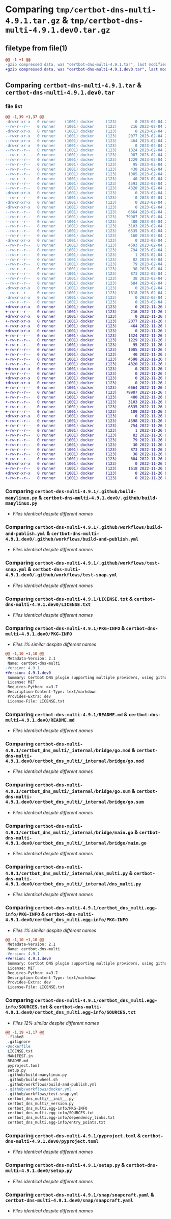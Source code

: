 # Comparing `tmp/certbot-dns-multi-4.9.1.tar.gz` & `tmp/certbot-dns-multi-4.9.1.dev0.tar.gz`

## filetype from file(1)

```diff
@@ -1 +1 @@
-gzip compressed data, was "certbot-dns-multi-4.9.1.tar", last modified: Sat Feb  4 23:13:48 2023, max compression
+gzip compressed data, was "certbot-dns-multi-4.9.1.dev0.tar", last modified: Sat Nov 26 07:12:15 2022, max compression
```

## Comparing `certbot-dns-multi-4.9.1.tar` & `certbot-dns-multi-4.9.1.dev0.tar`

### file list

```diff
@@ -1,39 +1,37 @@
-drwxr-xr-x   0 runner    (1001) docker     (123)        0 2023-02-04 23:13:48.144125 certbot-dns-multi-4.9.1/
--rw-r--r--   0 runner    (1001) docker     (123)      216 2023-02-04 23:13:12.000000 certbot-dns-multi-4.9.1/.flake8
-drwxr-xr-x   0 runner    (1001) docker     (123)        0 2023-02-04 23:13:48.140125 certbot-dns-multi-4.9.1/.github/
--rwxr-xr-x   0 runner    (1001) docker     (123)     2077 2023-02-04 23:13:12.000000 certbot-dns-multi-4.9.1/.github/build-manylinux.py
--rwxr-xr-x   0 runner    (1001) docker     (123)      464 2023-02-04 23:13:12.000000 certbot-dns-multi-4.9.1/.github/build-wheel.sh
-drwxr-xr-x   0 runner    (1001) docker     (123)        0 2023-02-04 23:13:48.140125 certbot-dns-multi-4.9.1/.github/workflows/
--rw-r--r--   0 runner    (1001) docker     (123)     1324 2023-02-04 23:13:12.000000 certbot-dns-multi-4.9.1/.github/workflows/build-and-publish.yml
--rw-r--r--   0 runner    (1001) docker     (123)      987 2023-02-04 23:13:12.000000 certbot-dns-multi-4.9.1/.github/workflows/docker.yml
--rw-r--r--   0 runner    (1001) docker     (123)     1229 2023-02-04 23:13:12.000000 certbot-dns-multi-4.9.1/.github/workflows/test-snap.yml
--rw-r--r--   0 runner    (1001) docker     (123)       95 2023-02-04 23:13:12.000000 certbot-dns-multi-4.9.1/.gitignore
--rw-r--r--   0 runner    (1001) docker     (123)      430 2023-02-04 23:13:12.000000 certbot-dns-multi-4.9.1/Dockerfile
--rw-r--r--   0 runner    (1001) docker     (123)     1085 2023-02-04 23:13:12.000000 certbot-dns-multi-4.9.1/LICENSE.txt
--rw-r--r--   0 runner    (1001) docker     (123)       40 2023-02-04 23:13:12.000000 certbot-dns-multi-4.9.1/MANIFEST.in
--rw-r--r--   0 runner    (1001) docker     (123)     4593 2023-02-04 23:13:48.144125 certbot-dns-multi-4.9.1/PKG-INFO
--rw-r--r--   0 runner    (1001) docker     (123)     4320 2023-02-04 23:13:12.000000 certbot-dns-multi-4.9.1/README.md
-drwxr-xr-x   0 runner    (1001) docker     (123)        0 2023-02-04 23:13:48.140125 certbot-dns-multi-4.9.1/certbot_dns_multi/
--rw-r--r--   0 runner    (1001) docker     (123)        0 2023-02-04 23:13:12.000000 certbot-dns-multi-4.9.1/certbot_dns_multi/__init__.py
-drwxr-xr-x   0 runner    (1001) docker     (123)        0 2023-02-04 23:13:48.144125 certbot-dns-multi-4.9.1/certbot_dns_multi/_internal/
-drwxr-xr-x   0 runner    (1001) docker     (123)        0 2023-02-04 23:13:48.144125 certbot-dns-multi-4.9.1/certbot_dns_multi/_internal/bridge/
--rw-r--r--   0 runner    (1001) docker     (123)     6664 2023-02-04 23:13:12.000000 certbot-dns-multi-4.9.1/certbot_dns_multi/_internal/bridge/go.mod
--rw-r--r--   0 runner    (1001) docker     (123)    79907 2023-02-04 23:13:12.000000 certbot-dns-multi-4.9.1/certbot_dns_multi/_internal/bridge/go.sum
--rw-r--r--   0 runner    (1001) docker     (123)      480 2023-02-04 23:13:12.000000 certbot-dns-multi-4.9.1/certbot_dns_multi/_internal/bridge/main.c
--rw-r--r--   0 runner    (1001) docker     (123)     3103 2023-02-04 23:13:12.000000 certbot-dns-multi-4.9.1/certbot_dns_multi/_internal/bridge/main.go
--rw-r--r--   0 runner    (1001) docker     (123)     6535 2023-02-04 23:13:12.000000 certbot-dns-multi-4.9.1/certbot_dns_multi/_internal/dns_multi.py
--rw-r--r--   0 runner    (1001) docker     (123)      160 2023-02-04 23:13:47.000000 certbot-dns-multi-4.9.1/certbot_dns_multi/_version.py
-drwxr-xr-x   0 runner    (1001) docker     (123)        0 2023-02-04 23:13:48.144125 certbot-dns-multi-4.9.1/certbot_dns_multi.egg-info/
--rw-r--r--   0 runner    (1001) docker     (123)     4593 2023-02-04 23:13:48.000000 certbot-dns-multi-4.9.1/certbot_dns_multi.egg-info/PKG-INFO
--rw-r--r--   0 runner    (1001) docker     (123)      794 2023-02-04 23:13:48.000000 certbot-dns-multi-4.9.1/certbot_dns_multi.egg-info/SOURCES.txt
--rw-r--r--   0 runner    (1001) docker     (123)        1 2023-02-04 23:13:48.000000 certbot-dns-multi-4.9.1/certbot_dns_multi.egg-info/dependency_links.txt
--rw-r--r--   0 runner    (1001) docker     (123)       82 2023-02-04 23:13:48.000000 certbot-dns-multi-4.9.1/certbot_dns_multi.egg-info/entry_points.txt
--rw-r--r--   0 runner    (1001) docker     (123)       79 2023-02-04 23:13:48.000000 certbot-dns-multi-4.9.1/certbot_dns_multi.egg-info/requires.txt
--rw-r--r--   0 runner    (1001) docker     (123)       30 2023-02-04 23:13:48.000000 certbot-dns-multi-4.9.1/certbot_dns_multi.egg-info/top_level.txt
--rw-r--r--   0 runner    (1001) docker     (123)      873 2023-02-04 23:13:12.000000 certbot-dns-multi-4.9.1/pyproject.toml
--rw-r--r--   0 runner    (1001) docker     (123)       38 2023-02-04 23:13:48.144125 certbot-dns-multi-4.9.1/setup.cfg
--rw-r--r--   0 runner    (1001) docker     (123)      684 2023-02-04 23:13:12.000000 certbot-dns-multi-4.9.1/setup.py
-drwxr-xr-x   0 runner    (1001) docker     (123)        0 2023-02-04 23:13:48.144125 certbot-dns-multi-4.9.1/snap/
--rw-r--r--   0 runner    (1001) docker     (123)     1618 2023-02-04 23:13:12.000000 certbot-dns-multi-4.9.1/snap/snapcraft.yaml
-drwxr-xr-x   0 runner    (1001) docker     (123)        0 2023-02-04 23:13:48.144125 certbot-dns-multi-4.9.1/tests/
--rw-r--r--   0 runner    (1001) docker     (123)        0 2023-02-04 23:13:12.000000 certbot-dns-multi-4.9.1/tests/__init__.py
+drwxr-xr-x   0 runner    (1001) docker     (123)        0 2022-11-26 07:12:15.040155 certbot-dns-multi-4.9.1.dev0/
+-rw-r--r--   0 runner    (1001) docker     (123)      216 2022-11-26 07:12:03.000000 certbot-dns-multi-4.9.1.dev0/.flake8
+drwxr-xr-x   0 runner    (1001) docker     (123)        0 2022-11-26 07:12:15.040155 certbot-dns-multi-4.9.1.dev0/.github/
+-rwxr-xr-x   0 runner    (1001) docker     (123)     2077 2022-11-26 07:12:03.000000 certbot-dns-multi-4.9.1.dev0/.github/build-manylinux.py
+-rwxr-xr-x   0 runner    (1001) docker     (123)      464 2022-11-26 07:12:03.000000 certbot-dns-multi-4.9.1.dev0/.github/build-wheel.sh
+drwxr-xr-x   0 runner    (1001) docker     (123)        0 2022-11-26 07:12:15.040155 certbot-dns-multi-4.9.1.dev0/.github/workflows/
+-rw-r--r--   0 runner    (1001) docker     (123)     1324 2022-11-26 07:12:03.000000 certbot-dns-multi-4.9.1.dev0/.github/workflows/build-and-publish.yml
+-rw-r--r--   0 runner    (1001) docker     (123)     1229 2022-11-26 07:12:03.000000 certbot-dns-multi-4.9.1.dev0/.github/workflows/test-snap.yml
+-rw-r--r--   0 runner    (1001) docker     (123)       95 2022-11-26 07:12:03.000000 certbot-dns-multi-4.9.1.dev0/.gitignore
+-rw-r--r--   0 runner    (1001) docker     (123)     1085 2022-11-26 07:12:03.000000 certbot-dns-multi-4.9.1.dev0/LICENSE.txt
+-rw-r--r--   0 runner    (1001) docker     (123)       40 2022-11-26 07:12:03.000000 certbot-dns-multi-4.9.1.dev0/MANIFEST.in
+-rw-r--r--   0 runner    (1001) docker     (123)     4598 2022-11-26 07:12:15.040155 certbot-dns-multi-4.9.1.dev0/PKG-INFO
+-rw-r--r--   0 runner    (1001) docker     (123)     4320 2022-11-26 07:12:03.000000 certbot-dns-multi-4.9.1.dev0/README.md
+drwxr-xr-x   0 runner    (1001) docker     (123)        0 2022-11-26 07:12:15.040155 certbot-dns-multi-4.9.1.dev0/certbot_dns_multi/
+-rw-r--r--   0 runner    (1001) docker     (123)        0 2022-11-26 07:12:03.000000 certbot-dns-multi-4.9.1.dev0/certbot_dns_multi/__init__.py
+drwxr-xr-x   0 runner    (1001) docker     (123)        0 2022-11-26 07:12:15.040155 certbot-dns-multi-4.9.1.dev0/certbot_dns_multi/_internal/
+drwxr-xr-x   0 runner    (1001) docker     (123)        0 2022-11-26 07:12:15.040155 certbot-dns-multi-4.9.1.dev0/certbot_dns_multi/_internal/bridge/
+-rw-r--r--   0 runner    (1001) docker     (123)     6664 2022-11-26 07:12:03.000000 certbot-dns-multi-4.9.1.dev0/certbot_dns_multi/_internal/bridge/go.mod
+-rw-r--r--   0 runner    (1001) docker     (123)    79907 2022-11-26 07:12:03.000000 certbot-dns-multi-4.9.1.dev0/certbot_dns_multi/_internal/bridge/go.sum
+-rw-r--r--   0 runner    (1001) docker     (123)      480 2022-11-26 07:12:03.000000 certbot-dns-multi-4.9.1.dev0/certbot_dns_multi/_internal/bridge/main.c
+-rw-r--r--   0 runner    (1001) docker     (123)     3103 2022-11-26 07:12:03.000000 certbot-dns-multi-4.9.1.dev0/certbot_dns_multi/_internal/bridge/main.go
+-rw-r--r--   0 runner    (1001) docker     (123)     6535 2022-11-26 07:12:03.000000 certbot-dns-multi-4.9.1.dev0/certbot_dns_multi/_internal/dns_multi.py
+-rw-r--r--   0 runner    (1001) docker     (123)      189 2022-11-26 07:12:14.000000 certbot-dns-multi-4.9.1.dev0/certbot_dns_multi/_version.py
+drwxr-xr-x   0 runner    (1001) docker     (123)        0 2022-11-26 07:12:15.040155 certbot-dns-multi-4.9.1.dev0/certbot_dns_multi.egg-info/
+-rw-r--r--   0 runner    (1001) docker     (123)     4598 2022-11-26 07:12:15.000000 certbot-dns-multi-4.9.1.dev0/certbot_dns_multi.egg-info/PKG-INFO
+-rw-r--r--   0 runner    (1001) docker     (123)      754 2022-11-26 07:12:15.000000 certbot-dns-multi-4.9.1.dev0/certbot_dns_multi.egg-info/SOURCES.txt
+-rw-r--r--   0 runner    (1001) docker     (123)        1 2022-11-26 07:12:15.000000 certbot-dns-multi-4.9.1.dev0/certbot_dns_multi.egg-info/dependency_links.txt
+-rw-r--r--   0 runner    (1001) docker     (123)       82 2022-11-26 07:12:15.000000 certbot-dns-multi-4.9.1.dev0/certbot_dns_multi.egg-info/entry_points.txt
+-rw-r--r--   0 runner    (1001) docker     (123)       79 2022-11-26 07:12:15.000000 certbot-dns-multi-4.9.1.dev0/certbot_dns_multi.egg-info/requires.txt
+-rw-r--r--   0 runner    (1001) docker     (123)       30 2022-11-26 07:12:15.000000 certbot-dns-multi-4.9.1.dev0/certbot_dns_multi.egg-info/top_level.txt
+-rw-r--r--   0 runner    (1001) docker     (123)      873 2022-11-26 07:12:03.000000 certbot-dns-multi-4.9.1.dev0/pyproject.toml
+-rw-r--r--   0 runner    (1001) docker     (123)       38 2022-11-26 07:12:15.040155 certbot-dns-multi-4.9.1.dev0/setup.cfg
+-rw-r--r--   0 runner    (1001) docker     (123)      684 2022-11-26 07:12:03.000000 certbot-dns-multi-4.9.1.dev0/setup.py
+drwxr-xr-x   0 runner    (1001) docker     (123)        0 2022-11-26 07:12:15.040155 certbot-dns-multi-4.9.1.dev0/snap/
+-rw-r--r--   0 runner    (1001) docker     (123)     1618 2022-11-26 07:12:03.000000 certbot-dns-multi-4.9.1.dev0/snap/snapcraft.yaml
+drwxr-xr-x   0 runner    (1001) docker     (123)        0 2022-11-26 07:12:15.040155 certbot-dns-multi-4.9.1.dev0/tests/
+-rw-r--r--   0 runner    (1001) docker     (123)        0 2022-11-26 07:12:03.000000 certbot-dns-multi-4.9.1.dev0/tests/__init__.py
```

### Comparing `certbot-dns-multi-4.9.1/.github/build-manylinux.py` & `certbot-dns-multi-4.9.1.dev0/.github/build-manylinux.py`

 * *Files identical despite different names*

### Comparing `certbot-dns-multi-4.9.1/.github/workflows/build-and-publish.yml` & `certbot-dns-multi-4.9.1.dev0/.github/workflows/build-and-publish.yml`

 * *Files identical despite different names*

### Comparing `certbot-dns-multi-4.9.1/.github/workflows/test-snap.yml` & `certbot-dns-multi-4.9.1.dev0/.github/workflows/test-snap.yml`

 * *Files identical despite different names*

### Comparing `certbot-dns-multi-4.9.1/LICENSE.txt` & `certbot-dns-multi-4.9.1.dev0/LICENSE.txt`

 * *Files identical despite different names*

### Comparing `certbot-dns-multi-4.9.1/PKG-INFO` & `certbot-dns-multi-4.9.1.dev0/PKG-INFO`

 * *Files 1% similar despite different names*

```diff
@@ -1,10 +1,10 @@
 Metadata-Version: 2.1
 Name: certbot-dns-multi
-Version: 4.9.1
+Version: 4.9.1.dev0
 Summary: Certbot DNS plugin supporting multiple providers, using github.com/go-acme/lego
 License: MIT
 Requires-Python: >=3.7
 Description-Content-Type: text/markdown
 Provides-Extra: dev
 License-File: LICENSE.txt
```

### Comparing `certbot-dns-multi-4.9.1/README.md` & `certbot-dns-multi-4.9.1.dev0/README.md`

 * *Files identical despite different names*

### Comparing `certbot-dns-multi-4.9.1/certbot_dns_multi/_internal/bridge/go.mod` & `certbot-dns-multi-4.9.1.dev0/certbot_dns_multi/_internal/bridge/go.mod`

 * *Files identical despite different names*

### Comparing `certbot-dns-multi-4.9.1/certbot_dns_multi/_internal/bridge/go.sum` & `certbot-dns-multi-4.9.1.dev0/certbot_dns_multi/_internal/bridge/go.sum`

 * *Files identical despite different names*

### Comparing `certbot-dns-multi-4.9.1/certbot_dns_multi/_internal/bridge/main.go` & `certbot-dns-multi-4.9.1.dev0/certbot_dns_multi/_internal/bridge/main.go`

 * *Files identical despite different names*

### Comparing `certbot-dns-multi-4.9.1/certbot_dns_multi/_internal/dns_multi.py` & `certbot-dns-multi-4.9.1.dev0/certbot_dns_multi/_internal/dns_multi.py`

 * *Files identical despite different names*

### Comparing `certbot-dns-multi-4.9.1/certbot_dns_multi.egg-info/PKG-INFO` & `certbot-dns-multi-4.9.1.dev0/certbot_dns_multi.egg-info/PKG-INFO`

 * *Files 1% similar despite different names*

```diff
@@ -1,10 +1,10 @@
 Metadata-Version: 2.1
 Name: certbot-dns-multi
-Version: 4.9.1
+Version: 4.9.1.dev0
 Summary: Certbot DNS plugin supporting multiple providers, using github.com/go-acme/lego
 License: MIT
 Requires-Python: >=3.7
 Description-Content-Type: text/markdown
 Provides-Extra: dev
 License-File: LICENSE.txt
```

### Comparing `certbot-dns-multi-4.9.1/certbot_dns_multi.egg-info/SOURCES.txt` & `certbot-dns-multi-4.9.1.dev0/certbot_dns_multi.egg-info/SOURCES.txt`

 * *Files 12% similar despite different names*

```diff
@@ -1,19 +1,17 @@
 .flake8
 .gitignore
-Dockerfile
 LICENSE.txt
 MANIFEST.in
 README.md
 pyproject.toml
 setup.py
 .github/build-manylinux.py
 .github/build-wheel.sh
 .github/workflows/build-and-publish.yml
-.github/workflows/docker.yml
 .github/workflows/test-snap.yml
 certbot_dns_multi/__init__.py
 certbot_dns_multi/_version.py
 certbot_dns_multi.egg-info/PKG-INFO
 certbot_dns_multi.egg-info/SOURCES.txt
 certbot_dns_multi.egg-info/dependency_links.txt
 certbot_dns_multi.egg-info/entry_points.txt
```

### Comparing `certbot-dns-multi-4.9.1/pyproject.toml` & `certbot-dns-multi-4.9.1.dev0/pyproject.toml`

 * *Files identical despite different names*

### Comparing `certbot-dns-multi-4.9.1/setup.py` & `certbot-dns-multi-4.9.1.dev0/setup.py`

 * *Files identical despite different names*

### Comparing `certbot-dns-multi-4.9.1/snap/snapcraft.yaml` & `certbot-dns-multi-4.9.1.dev0/snap/snapcraft.yaml`

 * *Files identical despite different names*


